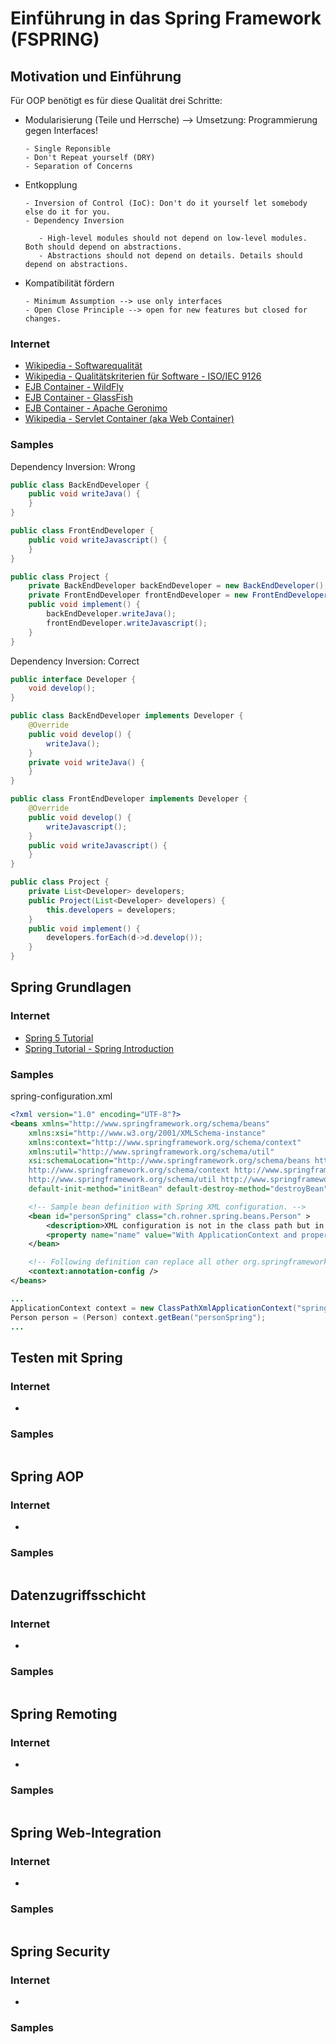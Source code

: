# Einführung in das Spring Framework (FSPRING)

## Motivation und Einführung

Für OOP benötigt es für diese Qualität drei Schritte:

- Modularisierung (Teile und Herrsche) --> Umsetzung: Programmierung gegen Interfaces!

      - Single Reponsible
      - Don't Repeat yourself (DRY)
      - Separation of Concerns

- Entkopplung

      - Inversion of Control (IoC): Don't do it yourself let somebody else do it for you.
      - Dependency Inversion

         - High-level modules should not depend on low-level modules. Both should depend on abstractions.
         - Abstractions should not depend on details. Details should depend on abstractions.

- Kompatibilität fördern

      - Minimum Assumption --> use only interfaces
      - Open Close Principle --> open for new features but closed for changes.

### Internet

- <a href="https://de.wikipedia.org/wiki/Softwarequalit%C3%A4t" target="_blank">Wikipedia - Softwarequalität</a>
- <a href="https://de.wikipedia.org/wiki/ISO/IEC_9126" target="_blank">Wikipedia - Qualitätskriterien für Software - ISO/IEC 9126</a>
- <a href="https://www.wildfly.org/" target="_blank">EJB Container - WildFly</a>
- <a href="https://github.com/eclipse-ee4j/glassfish" target="_blank">EJB Container - GlassFish</a>
- <a href="http://geronimo.apache.org/" target="_blank">EJB Container - Apache Geronimo</a>
- <a href="https://en.wikipedia.org/wiki/Web_container" target="_blank">Wikipedia - Servlet Container (aka Web Container)</a>

### Samples

Dependency Inversion: Wrong

```java
public class BackEndDeveloper {
    public void writeJava() {
    }
}

public class FrontEndDeveloper {
    public void writeJavascript() {
    }
}

public class Project {
    private BackEndDeveloper backEndDeveloper = new BackEndDeveloper();
    private FrontEndDeveloper frontEndDeveloper = new FrontEndDeveloper();
    public void implement() {
        backEndDeveloper.writeJava();
        frontEndDeveloper.writeJavascript();
    }
}
```

Dependency Inversion: Correct

```java
public interface Developer {
    void develop();
}

public class BackEndDeveloper implements Developer {
    @Override
    public void develop() {
        writeJava();
    }
    private void writeJava() {
    }
}

public class FrontEndDeveloper implements Developer {
    @Override
    public void develop() {
        writeJavascript();
    }
    public void writeJavascript() {
    }
}

public class Project {
    private List<Developer> developers;
    public Project(List<Developer> developers) {
        this.developers = developers;
    }
    public void implement() {
        developers.forEach(d->d.develop());
    }
}
```

## Spring Grundlagen

### Internet

- <a href="https://howtodoinjava.com/spring-5-tutorial/" target="_blank">Spring 5 Tutorial</a>
- <a href="http://www.java2s.com/Tutorials/Java/Spring/index.htm" target="_blank">Spring Tutorial - Spring Introduction</a>

### Samples

spring-configuration.xml

```xml
<?xml version="1.0" encoding="UTF-8"?>
<beans xmlns="http://www.springframework.org/schema/beans"
	xmlns:xsi="http://www.w3.org/2001/XMLSchema-instance"
	xmlns:context="http://www.springframework.org/schema/context"
	xmlns:util="http://www.springframework.org/schema/util"
	xsi:schemaLocation="http://www.springframework.org/schema/beans http://www.springframework.org/schema/beans/spring-beans.xsd
    http://www.springframework.org/schema/context http://www.springframework.org/schema/context/spring-context.xsd
    http://www.springframework.org/schema/util http://www.springframework.org/schema/util/spring-util.xsd"
	default-init-method="initBean" default-destroy-method="destroyBean">

    <!-- Sample bean definition with Spring XML configuration. -->
	<bean id="personSpring" class="ch.rohner.spring.beans.Person" >
		<description>XML configuration is not in the class path but in the project root directory.</description>
		<property name="name" value="With ApplicationContext and property in spring.xml created!"></property>
	</bean>

	<!-- Following definition can replace all other org.springframework.. bean definitions. -->
	<context:annotation-config />
</beans>
```

```java
...
ApplicationContext context = new ClassPathXmlApplicationContext("spring-configuration.xml");
Person person = (Person) context.getBean("personSpring");
...
```

## Testen mit Spring

### Internet

- <a href="" target="_blank"></a>

### Samples

```java

```

## Spring AOP

### Internet

- <a href="" target="_blank"></a>

### Samples

```java

```

## Datenzugriffsschicht

### Internet

- <a href="" target="_blank"></a>

### Samples

```java

```

## Spring Remoting

### Internet

- <a href="" target="_blank"></a>

### Samples

```java

```

## Spring Web-Integration

### Internet

- <a href="" target="_blank"></a>

### Samples

```java

```

## Spring Security

### Internet

- <a href="" target="_blank"></a>

### Samples

```java

```
